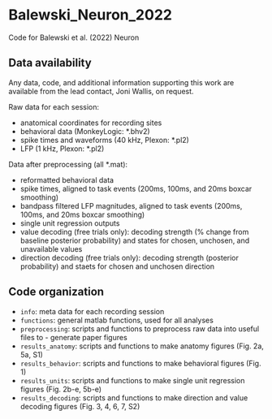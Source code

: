 # Balewski_Neuron_2022
Code for Balewski et al. (2022) Neuron


## Data availability
Any data, code, and additional information supporting this work are available from the lead contact, Joni Wallis, on request.

Raw data for each session:
- anatomical coordinates for recording sites
- behavioral data (MonkeyLogic: *.bhv2)
- spike times and waveforms (40 kHz, Plexon: *.pl2)
- LFP (1 kHz, Plexon: *.pl2)

Data after preprocessing (all *.mat):
- reformatted behavioral data
- spike times, aligned to task events (200ms, 100ms, and 20ms boxcar smoothing)
- bandpass filtered LFP magnitudes, aligned to task events (200ms, 100ms, and 20ms boxcar smoothing)
- single unit regression outputs
- value decoding (free trials only): decoding strength (% change from baseline posterior probability) and states for chosen, unchosen, and unavailable values
- direction decoding (free trials only): decoding strength (posterior probability) and staets for chosen and unchosen direction

## Code organization
 - `info`: meta data for each recording session
 - `functions`: general matlab functions, used for all analyses
 - `preprocessing`: scripts and functions to preprocess raw data into useful files to - generate paper figures
 - `results_anatomy`: scripts and functions to make anatomy figures (Fig. 2a, 5a, S1)
 - `results_behavior`: scripts and functions to make behavioral figures (Fig. 1)
 - `results_units`: scripts and functions to make single unit regression figures (Fig. 2b-e, 5b-e)
 - `results_decoding`: scripts and functions to make direction and value decoding figures (Fig. 3, 4, 6, 7, S2)

